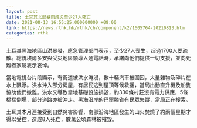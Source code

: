 ```yaml
---
layout: post
title: 土耳其北部暴雨成災至少27人死亡
date: 2021-08-13 16:55:25.000000000 +08:00
link: https://news.rthk.hk/rthk/ch/component/k2/1605764-20210813.htm
categories: rthk
---
```


土耳其黑海地區山洪暴發，應急管理部門表示，至少27人喪生，超過1700人要疏散。總統埃爾多安與受災地區領導人通電話時，承諾向他們提供一切支援，並向死難者家屬表示哀悼。

當地電視台片段顯示，有街道被洪水淹浸，數十輛汽車被圍困，大量雜物及碎片在水上飄浮。洪水沖入部分房屋，有居民逃到屋頂等候救援，當局出動直升機及船隻協助他們撤離。洪水又導致當地基礎設施損毀，約330條村莊沒有電力供應，5條橋樑倒塌，部分道路亦被沖走。黑海沿岸的巴爾滕省有民眾失蹤，當局正在搜索。

土耳其本月連接受到自然災害影響，南部沿海地區發生的山火焚燒了約兩個星期才得以受控，造成8人死亡，數萬公頃森林被摧毀。
